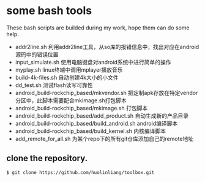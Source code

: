 # some bash tools

These bash scripts are builded during my work, hope them can do some help.

* addr2line.sh  利用addr2line工具，从so库的报错信息中，找出对应在android源码中的错误位置 
* input\_simulate.sh  使用电脑键盘对android系统中进行简单的操作 
* myplay.sh  linux终端中调用mplayer播放音乐 
* build-4k-files.sh 自动创建4k大小的小文件 
* dd\_test.sh 测试flash读写可靠性 
* android\_build-rockchip\_based/mkvendor.sh 把定制apk存放在特定vendor分区中，此脚本需要配合mkimage.sh打包脚本 
* android\_build-rockchip\_based/mkimage.sh 打包脚本 
* android\_build-rockchip\_based/add\_product.sh 自动生成新的产品目录 
* android\_build-rockchip\_based/build\_android.sh  android编译脚本
* android\_build-rockchip\_based/build\_kernel.sh  内核编译脚本
* add\_remote\_for\_all.sh  为某个repo下的所有git仓库添加自己的remote地址


## clone the repository.

    $ git clone https://github.com/huolinliang/toolbox.git
